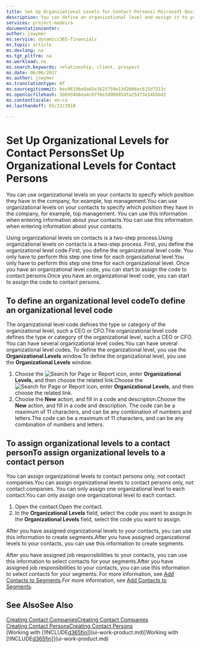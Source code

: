 ```yaml
---
title: Set Up Organizational Levels for Contact Persons| Microsoft Docs
description: You can define an organizational level and assign it to your contact to indicate the position they have in their company, for example, top management.
services: project-madeira
documentationcenter: 
author: jswymer
ms.service: dynamics365-financials
ms.topic: article
ms.devlang: na
ms.tgt_pltfrm: na
ms.workload: na
ms.search.keywords: relationship, client, prospect
ms.date: 06/06/2017
ms.author: jswymer
ms.translationtype: HT
ms.sourcegitcommit: bec0619be0a65e3625759e13d2866ac615d7513c
ms.openlocfilehash: 5b6934b6ea4c07f6e3d90885dfa25d73e14bbb82
ms.contentlocale: en-ca
ms.lasthandoff: 03/22/2018

---
```

# <a name="set-up-organizational-levels-for-contact-persons"></a><span data-ttu-id="5dc88-103">Set Up Organizational Levels for Contact Persons</span><span class="sxs-lookup"><span data-stu-id="5dc88-103">Set Up Organizational Levels for Contact Persons</span></span>
<span data-ttu-id="5dc88-104">You can use organizational levels on your contacts to specify which position they have in the company, for example, top management.</span><span class="sxs-lookup"><span data-stu-id="5dc88-104">You can use organizational levels on your contacts to specify which position they have in the company, for example, top management.</span></span> <span data-ttu-id="5dc88-105">You can use this information when entering information about your contacts.</span><span class="sxs-lookup"><span data-stu-id="5dc88-105">You can use this information when entering information about your contacts.</span></span>

<span data-ttu-id="5dc88-106">Using organizational levels on contacts is a two-step process.</span><span class="sxs-lookup"><span data-stu-id="5dc88-106">Using organizational levels on contacts is a two-step process.</span></span> <span data-ttu-id="5dc88-107">First, you define the organizational level code.</span><span class="sxs-lookup"><span data-stu-id="5dc88-107">First, you define the organizational level code.</span></span> <span data-ttu-id="5dc88-108">You only have to perform this step one time for each organizational level.</span><span class="sxs-lookup"><span data-stu-id="5dc88-108">You only have to perform this step one time for each organizational level.</span></span> <span data-ttu-id="5dc88-109">Once you have an organizational level code, you can start to assign the code to contact persons.</span><span class="sxs-lookup"><span data-stu-id="5dc88-109">Once you have an organizational level code, you can start to assign the code to contact persons.</span></span>

## <a name="to-define-an-organizational-level-code"></a><span data-ttu-id="5dc88-110">To define an organizational level code</span><span class="sxs-lookup"><span data-stu-id="5dc88-110">To define an organizational level code</span></span>
<span data-ttu-id="5dc88-111">The organizational level code defines the type or category of the organizational level, such a CEO  or CFO.</span><span class="sxs-lookup"><span data-stu-id="5dc88-111">The organizational level code defines the type or category of the organizational level, such a CEO  or CFO.</span></span> <span data-ttu-id="5dc88-112">You can have several organizational level codes.</span><span class="sxs-lookup"><span data-stu-id="5dc88-112">You can have several organizational level codes.</span></span> <span data-ttu-id="5dc88-113">To define the organizational level, you use the **Organizational Levels** window.</span><span class="sxs-lookup"><span data-stu-id="5dc88-113">To define the organizational level, you use the **Organizational Levels** window.</span></span>

1. <span data-ttu-id="5dc88-114">Choose the ![Search for Page or Report](media/ui-search/search_small.png "Search for Page or Report icon") icon, enter **Organizational Levels**, and then choose the related link.</span><span class="sxs-lookup"><span data-stu-id="5dc88-114">Choose the ![Search for Page or Report](media/ui-search/search_small.png "Search for Page or Report icon") icon, enter **Organizational Levels**, and then choose the related link.</span></span>
2. <span data-ttu-id="5dc88-115">Choose the **New** action, and fill in a code and description.</span><span class="sxs-lookup"><span data-stu-id="5dc88-115">Choose the **New** action, and fill in a code and description.</span></span> <span data-ttu-id="5dc88-116">The code can be a maximum of 11 characters, and can be any combination of numbers and letters.</span><span class="sxs-lookup"><span data-stu-id="5dc88-116">The code can be a maximum of 11 characters, and can be any combination of numbers and letters.</span></span>

## <a name="to-assign-organizational-levels-to-a-contact-person"></a><span data-ttu-id="5dc88-117">To assign organizational levels to a contact person</span><span class="sxs-lookup"><span data-stu-id="5dc88-117">To assign organizational levels to a contact person</span></span>
<span data-ttu-id="5dc88-118">You can assign organizational levels to contact persons only, not contact companies.</span><span class="sxs-lookup"><span data-stu-id="5dc88-118">You can assign organizational levels to contact persons only, not contact companies.</span></span> <span data-ttu-id="5dc88-119">You can only assign one organizational level to each contact.</span><span class="sxs-lookup"><span data-stu-id="5dc88-119">You can only assign one organizational level to each contact.</span></span>

1. <span data-ttu-id="5dc88-120">Open the contact.</span><span class="sxs-lookup"><span data-stu-id="5dc88-120">Open the contact.</span></span>
2. <span data-ttu-id="5dc88-121">In the **Organizational Levels** field, select the code you want to assign.</span><span class="sxs-lookup"><span data-stu-id="5dc88-121">In the **Organizational Levels** field, select the code you want to assign.</span></span>

<span data-ttu-id="5dc88-122">After you have assigned organizational levels to your contacts, you can use this information to create segments.</span><span class="sxs-lookup"><span data-stu-id="5dc88-122">After you have assigned organizational levels to your contacts, you can use this information to create segments.</span></span>

<span data-ttu-id="5dc88-123">After you have assigned job responsibilities to your contacts, you can use this information to select contacts for your segments.</span><span class="sxs-lookup"><span data-stu-id="5dc88-123">After you have assigned job responsibilities to your contacts, you can use this information to select contacts for your segments.</span></span> <span data-ttu-id="5dc88-124">For more information, see [Add Contacts to Segments](marketing-add-contact-segment.md).</span><span class="sxs-lookup"><span data-stu-id="5dc88-124">For more information, see [Add Contacts to Segments](marketing-add-contact-segment.md).</span></span>

## <a name="see-also"></a><span data-ttu-id="5dc88-125">See Also</span><span class="sxs-lookup"><span data-stu-id="5dc88-125">See Also</span></span>
[<span data-ttu-id="5dc88-126">Creating Contact Companies</span><span class="sxs-lookup"><span data-stu-id="5dc88-126">Creating Contact Companies</span></span>](marketing-create-contact-companies.md)  
[<span data-ttu-id="5dc88-127">Creating Contact Persons</span><span class="sxs-lookup"><span data-stu-id="5dc88-127">Creating Contact Persons</span></span>](marketing-create-contact-persons.md)  
<span data-ttu-id="5dc88-128">[Working with [!INCLUDE[d365fin](includes/d365fin_md.md)]](ui-work-product.md)</span><span class="sxs-lookup"><span data-stu-id="5dc88-128">[Working with [!INCLUDE[d365fin](includes/d365fin_md.md)]](ui-work-product.md)</span></span>  

